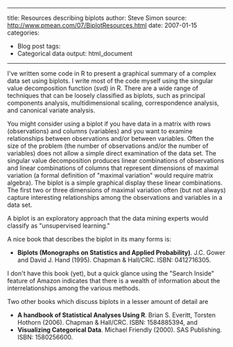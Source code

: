  ---
title: Resources describing biplots
author: Steve Simon
source: http://www.pmean.com/07/BiplotResources.html
date: 2007-01-15
categories:
- Blog post
tags:
- Categorical data 
output: html_document
---
I've written some code in R to present a graphical summary of a
complex data set using biplots. I write most of the code myself using
the singular value decomposition function (svd) in R. There are a wide
range of techniques that can be loosely classified as biplots, such as
principal components analysis, multidimensional scaling,
correspondence analysis, and canonical variate analysis.

You might consider using a biplot if you have data in a matrix with
rows (observations) and columns (variables) and you want to examine
relationships between observations and/or between variables. Often the
size of the problem (the number of observations and/or the number of
variables) does not allow a simple direct examination of the data set.
The singular value decomposition produces linear combinations of
observations and linear combinations of columns that represent
dimensions of maximal variation (a formal definition of "maximal
variation" would require matrix algebra). The biplot is a simple
graphical display these linear combinations. The first two or three
dimensions of maximal variation often (but not always) capture
interesting relationships among the observations and variables in a
data set.

A biplot is an exploratory approach that the data mining experts would classify as "unsupervised learning."

A nice book that describes the biplot in its many forms is:

-   **Biplots (Monographs on Statistics and Applied Probability)**.
    J.C. Gower and David J. Hand (1995). Chapman & Hall/CRC.
    ISBN: 0412716305.

I don't have this book (yet), but a quick glance using the "Search
Inside" feature of Amazon indicates that there is a wealth of
information about the interrelationships among the various methods.

Two other books which discuss biplots in a lesser amount of detail are

-   **A handbook of Statistical Analyses Using R**. Brian S. Everitt,
    Torsten Hothorn (2006). Chapman & Hall/CRC. ISBN: 1584885394, and
-   **Visualizing Categorical Data**. Michael Friendly (2000). SAS
    Publishing. ISBN: 1580256600.
